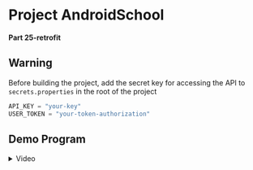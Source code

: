 # Project AndroidSchool 

**Part 25-retrofit**

## **Warning**

Before building the project, add the secret key for accessing the API to ```secrets.properties``` in the root of the project

```kotlin
API_KEY = "your-key"
USER_TOKEN = "your-token-authorization"
```
## Demo Program
<details>
  <summary>Video</summary>

  [Uploading video_2024-12-11_10-16-57.mp4…](https://github.com/user-attachments/assets/a548aed8-08c5-4396-a691-e404d1f4f6a0)

</details>
